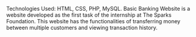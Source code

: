 Technologies Used: HTML, CSS, PHP, MySQL.
Basic Banking Website is a website developed as the first task of the internship at The Sparks Foundation.
This website has the functionalities of transferring money between multiple customers and viewing transaction history.
